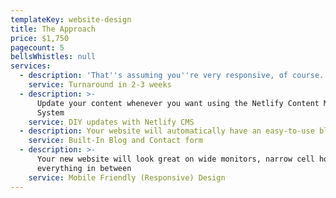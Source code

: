```yaml
---
templateKey: website-design
title: The Approach
price: $1,750
pagecount: 5
bellsWhistles: null
services:
  - description: 'That''s assuming you''re very responsive, of course.'
    service: Turnaround in 2-3 weeks
  - description: >-
      Update your content whenever you want using the Netlify Content Management
      System
    service: DIY updates with Netlify CMS
  - description: Your website will automatically have an easy-to-use blog and contact form.
    service: Built-In Blog and Contact form
  - description: >-
      Your new website will look great on wide monitors, narrow cell hones, and
      everything in between
    service: Mobile Friendly (Responsive) Design
---
```


